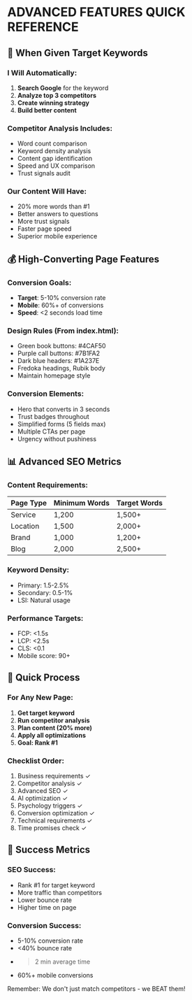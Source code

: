 # ADVANCED FEATURES QUICK REFERENCE

## 🎯 When Given Target Keywords

### I Will Automatically:
1. **Search Google** for the keyword
2. **Analyze top 3 competitors**
3. **Create winning strategy**
4. **Build better content**

### Competitor Analysis Includes:
- Word count comparison
- Keyword density analysis  
- Content gap identification
- Speed and UX comparison
- Trust signals audit

### Our Content Will Have:
- 20% more words than #1
- Better answers to questions
- More trust signals
- Faster page speed
- Superior mobile experience

## 💰 High-Converting Page Features

### Conversion Goals:
- **Target**: 5-10% conversion rate
- **Mobile**: 60%+ of conversions
- **Speed**: <2 seconds load time

### Design Rules (From index.html):
- Green book buttons: #4CAF50
- Purple call buttons: #7B1FA2  
- Dark blue headers: #1A237E
- Fredoka headings, Rubik body
- Maintain homepage style

### Conversion Elements:
- Hero that converts in 3 seconds
- Trust badges throughout
- Simplified forms (5 fields max)
- Multiple CTAs per page
- Urgency without pushiness

## 📊 Advanced SEO Metrics

### Content Requirements:
| Page Type | Minimum Words | Target Words |
|-----------|---------------|--------------|
| Service   | 1,200         | 1,500+       |
| Location  | 1,500         | 2,000+       |
| Brand     | 1,000         | 1,200+       |
| Blog      | 2,000         | 2,500+       |

### Keyword Density:
- Primary: 1.5-2.5%
- Secondary: 0.5-1%
- LSI: Natural usage

### Performance Targets:
- FCP: <1.5s
- LCP: <2.5s
- CLS: <0.1
- Mobile score: 90+

## 🚀 Quick Process

### For Any New Page:
1. **Get target keyword**
2. **Run competitor analysis**
3. **Plan content (20% more)**
4. **Apply all optimizations**
5. **Goal: Rank #1**

### Checklist Order:
1. Business requirements ✓
2. Competitor analysis ✓
3. Advanced SEO ✓
4. AI optimization ✓
5. Psychology triggers ✓
6. Conversion optimization ✓
7. Technical requirements ✓
8. Time promises check ✓

## 🎯 Success Metrics

### SEO Success:
- Rank #1 for target keyword
- More traffic than competitors
- Lower bounce rate
- Higher time on page

### Conversion Success:
- 5-10% conversion rate
- <40% bounce rate
- >2 min average time
- 60%+ mobile conversions

Remember: We don't just match competitors - we BEAT them!